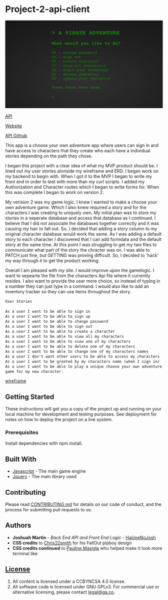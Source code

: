 
# Project-2-api-client
![Website](https://github.com/HajimeNoJosh/project-2-api-client/blob/master/assets/photos/Image%2010-23-19%20at%207.15%20PM%20(1).jpg)


[API](https://fast-cliffs-16483.herokuapp.com/)

[Website](https://hajimenojosh.github.io/project-2-api-client/)

[API Github](https://github.com/HajimeNoJosh/project-2-api)

This app is a choose your own adventure app where users can sign in and have access to characters that they create who each have a individual stories depending on the path they chose.

I began this project with a clear idea of what my MVP product should be. I lined out my user stories alonside my wireframe and ERD. I began work on my backend to begin with. When I got it to the MVP I began to write my front end in order to test with more than my curl scripts. I added my Authorization and Character routes which I began to write forms for. When this was complete I began to work on version 2.

My verision 2 was my game logic. I knew I wanted to make a choose your own adventure game. Which I also knew required a story and for the characters I was creating to uniquely own. My initial plan was to store my stories in a seperate database and access that database as I continued. I believe that I did not associate the databases together correctly and it was causing my hair to fall out. So, I decided that adding a story column to my original character database would work the same. As I was adding a default story to each character I discovered that I can add formdata and the default story at the same time. At this point I was struggling to get my two files to communicate what part of the story the chracter was on. I was able to PATCH just fine, but GETTING was proving difficult. So, I decided to 'hack' my way through it to get the product working.

Overall I am pleased with my site. I would improve upon the gamelogic. I want to sepearte the file from the characters Api file where it currently resides. I also want to provide the user more choice, so instead of typing in a number they can just type in a command. I would also like to add an inventory tracker so they can use items throughout the story.



```
User Stories

As a user I want to be able to sign in
As a user I want to be able to sign up
As a user I want to be able to change password
As a user I want to be able to sign out
As a user I want to be able to create a character
As a user I want to be able to view all my characters
As a user I want to be able to view one of my characters
As a user I want to be able to delete one of my characters
As a user I want to be able to change one of my characters names
As a user I don't want other users to be able to access my characters
As a user I want to be greeted by my characters name (when I sign in)
As a user I want to be able to play a unique choose your own adventure game for my new character.
```


[wireframe](https://media.git.generalassemb.ly/user/23013/files/e3ed1d80-f023-11e9-85b8-b4185d7ee7af)
## Getting Started

These instructions will get you a copy of the project up and running on your local machine for development and testing purposes. See deployment for notes on how to deploy the project on a live system.

### Prerequisites

Install dependencies with npm install.

## Built With

* [Javascript](https://www.javascript.com/) - The main game engine
* [Jquery](https://jquery.com/) - The main library used

## Contributing

Please read [CONTRIBUTING.md](https://github.com/HajimeNoJosh/project-2-api-client/blob/master/CONTRIBUTING.md) for details on our code of conduct, and the process for submitting pull requests to us.

## Authors

* **Joshuah Martin** - *Back End API and Front End Logic* - [HajimeNoJosh](https://github.com/HajimeNoJosh)
* **CSS credits** to  [Chris22smith](https://twitter.com/chris22smith) for his FallOut pipboy design
* **CSS credits continued** to [Pauline Masigla](https://github.com/pamasigla) who helped make it look more terminal like
## [License](LICENSE)

1. All content is licensed under a CC­BY­NC­SA 4.0 license.
1. All software code is licensed under GNU GPLv3. For commercial use or
    alternative licensing, please contact legal@ga.co.
